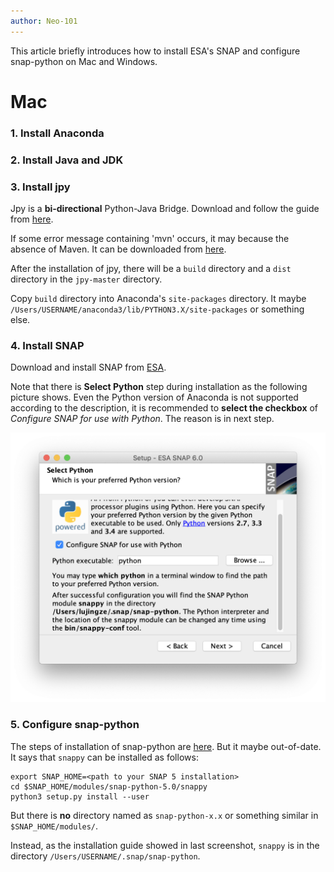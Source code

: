 ```yaml
---
author: Neo-101
---
```


This article briefly introduces how to install ESA's SNAP and configure snap-python on Mac and Windows.

# Mac

### 1. Install Anaconda

### 2. Install Java and JDK

### 3. Install jpy

Jpy is a **bi-directional** Python-Java Bridge. Download and follow the guide from [here](https://github.com/bcdev/jpy).

If some error message containing 'mvn' occurs, it may because the absence of Maven. It can be downloaded from [here](https://maven.apache.org/). 

After the installation of jpy, there will be a `build` directory and a `dist` directory in the `jpy-master` directory. 

Copy `build` directory into Anaconda's `site-packages` directory. It maybe `/Users/USERNAME/anaconda3/lib/PYTHON3.X/site-packages` or something else. 
### 4. Install SNAP

Download and install SNAP from [ESA](http://step.esa.int/main/download/).

Note that there is **Select Python** step during installation as the following picture shows. Even the Python version of Anaconda is not supported according to the description, it is recommended to **select the checkbox** of *Configure SNAP for use with Python*. The reason is in next step.

![My helpful screenshot](/assets/images/snap_installation_select_python.png)

### 5. Configure snap-python

The steps of installation of snap-python are [here](https://github.com/senbox-org/snap-engine/tree/master/snap-python/src/main/resources). But it maybe out-of-date. It says that `snappy` can be installed as follows:
```
export SNAP_HOME=<path to your SNAP 5 installation>
cd $SNAP_HOME/modules/snap-python-5.0/snappy
python3 setup.py install --user
```
But there is **no** directory named as `snap-python-x.x` or something similar in `$SNAP_HOME/modules/`. 

Instead, as the installation guide showed in last screenshot, `snappy` is in the directory `/Users/USERNAME/.snap/snap-python`.
